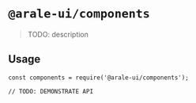# `@arale-ui/components`

> TODO: description

## Usage

```
const components = require('@arale-ui/components');

// TODO: DEMONSTRATE API
```
